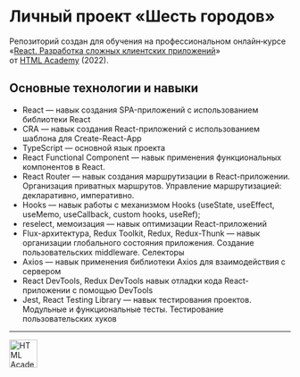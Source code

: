 # Личный проект «Шесть городов»

Репозиторий создан для обучения на профессиональном онлайн‑курсе «[React. Разработка сложных клиентских приложений](https://htmlacademy.ru/intensive/react)» от [HTML Academy](https://htmlacademy.ru) (2022). 

## Основные технологии и навыки

- React — навык создания SPA-приложений с использованием библиотеки React
- CRA — навык создания React-приложений с использованием шаблона для Create-React-App
- TypeScript — основной язык проекта
- React Functional Component — навык применения функциональных компонентов в React.
- React Router — навык создания маршрутизации в React-приложении. Организация приватных маршрутов. Управление маршрутизацией: декларативно, императивно.
- Hooks — навык работы с механизмом Hooks (useState, useEffect, useMemo, useCallback, custom hooks, useRef);
- reselect, мемоизация — навык оптимизации React-приложений
- Flux-архитектура, Redux Toolkit, Redux, Redux-Thunk — навык организации глобального состояния приложения. Создание пользовательских middleware. Селекторы
- Axios — навык применения библиотеки Axios для взаимодействия с сервером
- React DevTools, Redux DevTools навык отладки кода React-приложении с помощью DevTools
- Jest, React Testing Library — навык тестирования проектов. Модульные и функциональные тесты. Тестирование пользовательских хуков
---

<a href="https://htmlacademy.ru/intensive/react"><img align="left" width="50" height="50" title="HTML Academy" src="https://up.htmlacademy.ru/static/img/intensive/react/logo-for-github.png"></a>


